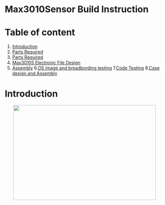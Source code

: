 # Max3010Sensor Build Instruction
# Table of content
1. [Introduction](#introdution)
2. [Parts Required](#parts-required)
3. [Parts Required](#parts-required)
4. [Max30105 Electronic File Design](#Max30105-Electronic-File-Design)
5. [Assembly](#Assembly)
6.[OS image and breadbording testing](#os-image-and-breadbording-testing)
7.[Code Testing](#code-testing)
8.[Case design and Assembly](#case-design-and-assembly)

# Introduction
<div style="vertical-align:middle;text-align:center">
<img src='https://user-images.githubusercontent.com/43187603/48815301-07242580-ed0c-11e8-836c-ad78ff526679.jpg' height=300 width=450></div>


